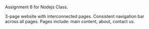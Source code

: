Assignment 6 for Nodejs Class.


3-page website with interconnected pages.
Consistent navigation bar across all pages.
Pages include: main content, about, contact us.